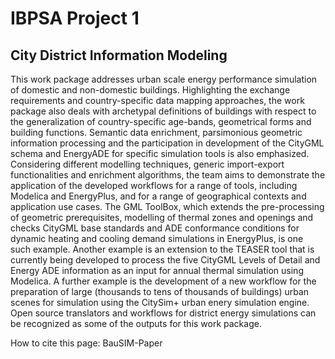 # IBPSA Project 1
## City District Information Modeling

This work package addresses urban scale energy performance simulation of 
domestic and non-domestic buildings. Highlighting the exchange requirements 
and country-specific data mapping approaches, the work package also deals with 
archetypal definitions of buildings with respect to the generalization of 
country-specific age-bands, geometrical forms and building functions.
Semantic data enrichment, parsimonious geometric information processing and 
the participation in development of the CityGML schema and EnergyADE for 
specific simulation tools is also emphasized. Considering different modelling 
techniques, generic import-export functionalities and enrichment algorithms,
the team aims to demonstrate the application of the developed workflows for a
range of tools, including Modelica and EnergyPlus, and for a range of 
geographical contexts and application use cases. The GML ToolBox, which 
extends the pre-processing of geometric prerequisites, modelling of thermal 
zones and openings and checks CityGML base standards and ADE conformance 
conditions for dynamic heating and cooling demand simulations in EnergyPlus,
is one such example. Another example is an extension to the TEASER tool that 
is currently being developed to process the five CityGML Levels of Detail and 
Energy ADE information as an input for annual thermal simulation using Modelica.
A further example is the development of a new workflow for the preparation of 
large (thousands to tens of thousands of buildings) urban scenes for simulation
using the CitySim+ urban enery simulation engine. Open source translators and workflows
 for district energy simulations can be recognized as some of the outputs for this work package.


How to cite this page: BauSIM-Paper
